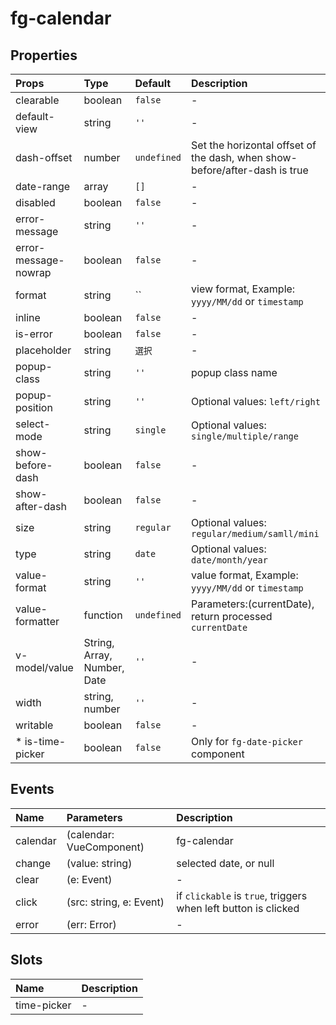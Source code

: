# fg-calendar

## Properties

|Props|Type|Default|Description|
|:--|:--|:--|:--|
|clearable|boolean|`false`|-|
|default-view|string|`''`|-|
|dash-offset|number|`undefined`|Set the horizontal offset of the dash, when show-before/after-dash is true |
|date-range|array|`[]`|-|
|disabled|boolean|`false`|-|
|error-message|string|`''`|-|
|error-message-nowrap|boolean|`false`|-|
|format|string|``|view format, Example: `yyyy/MM/dd` or `timestamp`|
|inline|boolean|`false`|-|
|is-error|boolean|`false`|-|
|placeholder|string|`選択`|-|
|popup-class|string|`''`|popup class name|
|popup-position|string|`''`|Optional values: `left/right`|
|select-mode|string|`single`|Optional values: `single/multiple/range`|
|show-before-dash|boolean|`false`|-|
|show-after-dash|boolean|`false`|-|
|size|string|`regular`|Optional values: `regular/medium/samll/mini`|
|type|string|`date`|Optional values: `date/month/year`|
|value-format|string|`''`|value format, Example: `yyyy/MM/dd` or `timestamp`|
|value-formatter|function|`undefined`|Parameters:(currentDate), return processed `currentDate`|
|v-model/value|String, Array, Number, Date|`''`|-|
|width|string, number|`''`|-|
|writable|boolean|`false`|-|
|* is-time-picker|boolean|`false`|Only for `fg-date-picker` component|

## Events

|Name|Parameters|Description|
|:--|:--|:--|
|calendar|(calendar: VueComponent)|fg-calendar|
|change|(value: string)|selected date, or null|
|clear|(e: Event)|-|
|click|(src: string, e: Event)|if `clickable`  is `true`, triggers when left button is clicked|
|error|(err: Error)|-|

## Slots

|Name|Description|
|:--|:--|
|time-picker|-|
